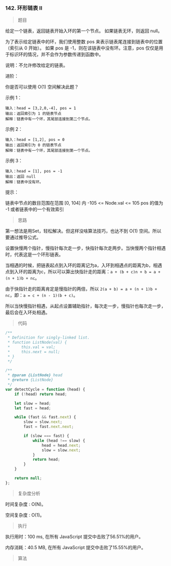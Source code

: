 ### 142. 环形链表 II

> 题目

给定一个链表，返回链表开始入环的第一个节点。 如果链表无环，则返回 null。

为了表示给定链表中的环，我们使用整数 pos 来表示链表尾连接到链表中的位置（索引从 0 开始）。 如果 pos 是 -1，则在该链表中没有环。注意，pos 仅仅是用于标识环的情况，并不会作为参数传递到函数中。

说明：不允许修改给定的链表。

进阶：

你是否可以使用 O(1) 空间解决此题？

示例 1：
```
输入：head = [3,2,0,-4], pos = 1
输出：返回索引为 1 的链表节点
解释：链表中有一个环，其尾部连接到第二个节点。
```

示例 2：
```
输入：head = [1,2], pos = 0
输出：返回索引为 0 的链表节点
解释：链表中有一个环，其尾部连接到第一个节点。
```

示例 3：
```
输入：head = [1], pos = -1
输出：返回 null
解释：链表中没有环。
```

提示：

链表中节点的数目范围在范围 [0, 104] 内
-105 <= Node.val <= 105
pos 的值为 -1 或者链表中的一个有效索引

> 思路

第一想法是用Set，轻松解决。但这样没啥算法技巧，也达不到 O(1) 空间。所以要通过推导公式。

设置快慢两个指针，慢指针每次走一步，快指针每次走两步。当快慢两个指针相遇时，代表这是一个环形链表。

当相遇的时候，把链表起点到入环的距离记为a，入环到相遇点的距离为b，相遇点到入环的距离为c，所以可以算出快指针走的距离：`a + (b + c)n + b = a + (n + 1)b + nc`。

由于快指针走的距离肯定是慢指针的两倍，所以 `2(a + b) = a + (n + 1)b + nc`，即：`a = c + (n - 1)(b + c)`。

所以当快慢指针相遇，从起点设置辅助指针，每次走一步，慢指针也每次走一步，最后会在入环处相遇。

> 代码

```js
/**
 * Definition for singly-linked list.
 * function ListNode(val) {
 *     this.val = val;
 *     this.next = null;
 * }
 */

/**
 * @param {ListNode} head
 * @return {ListNode}
 */
var detectCycle = function (head) {
    if (!head) return head;

    let slow = head;
    let fast = head;

    while (fast && fast.next) {
        slow = slow.next;
        fast = fast.next.next;

        if (slow === fast) {
            while (head !== slow) {
                head = head.next;
                slow = slow.next;
            }
            return head;
        }
    }

    return null;
};
```

> 复杂度分析

时间复杂度 : O(N)。

空间复杂度 : O(1)。

> 执行

执行用时：100 ms, 在所有 JavaScript 提交中击败了56.51%的用户。

内存消耗：40.5 MB, 在所有 JavaScript 提交中击败了15.55%的用户。

> 算法

